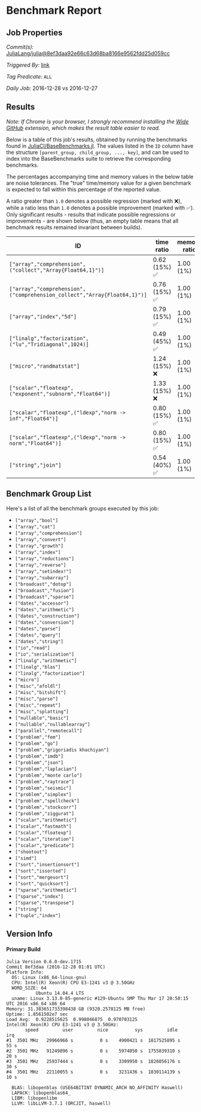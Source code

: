 # Benchmark Report

## Job Properties

*Commit(s):* [JuliaLang/julia@8ef3daa92e66c63d68ba8166e9562fdd25d059cc](https://github.com/JuliaLang/julia/commit/8ef3daa92e66c63d68ba8166e9562fdd25d059cc)

*Triggered By:* [link](https://github.com/JuliaLang/julia/commit/8ef3daa92e66c63d68ba8166e9562fdd25d059cc#commitcomment-20309327)

*Tag Predicate:* `ALL`

*Daily Job:* 2016-12-28 vs 2016-12-27

## Results

*Note: If Chrome is your browser, I strongly recommend installing the [Wide GitHub](https://chrome.google.com/webstore/detail/wide-github/kaalofacklcidaampbokdplbklpeldpj?hl=en)
extension, which makes the result table easier to read.*

Below is a table of this job's results, obtained by running the benchmarks found in
[JuliaCI/BaseBenchmarks.jl](https://github.com/JuliaCI/BaseBenchmarks.jl). The values
listed in the `ID` column have the structure `[parent_group, child_group, ..., key]`,
and can be used to index into the BaseBenchmarks suite to retrieve the corresponding
benchmarks.

The percentages accompanying time and memory values in the below table are noise tolerances. The "true"
time/memory value for a given benchmark is expected to fall within this percentage of the reported value.

A ratio greater than `1.0` denotes a possible regression (marked with :x:), while a ratio less
than `1.0` denotes a possible improvement (marked with :white_check_mark:). Only significant results - results
that indicate possible regressions or improvements - are shown below (thus, an empty table means that all
benchmark results remained invariant between builds).

| ID | time ratio | memory ratio |
|----|------------|--------------|
| `["array","comprehension",("collect","Array{Float64,1}")]` | 0.62 (15%) :white_check_mark: | 1.00 (1%)  |
| `["array","comprehension",("comprehension_collect","Array{Float64,1}")]` | 0.76 (15%) :white_check_mark: | 1.00 (1%)  |
| `["array","index","5d"]` | 0.79 (15%) :white_check_mark: | 1.00 (1%)  |
| `["linalg","factorization",("lu","Tridiagonal",1024)]` | 0.49 (45%) :white_check_mark: | 1.00 (1%)  |
| `["micro","randmatstat"]` | 1.24 (15%) :x: | 1.00 (1%)  |
| `["scalar","floatexp",("exponent","subnorm","Float64")]` | 1.33 (15%) :x: | 1.00 (1%)  |
| `["scalar","floatexp",("ldexp","norm -> inf","Float64")]` | 0.80 (15%) :white_check_mark: | 1.00 (1%)  |
| `["scalar","floatexp",("ldexp","norm -> norm","Float64")]` | 0.80 (15%) :white_check_mark: | 1.00 (1%)  |
| `["string","join"]` | 0.54 (40%) :white_check_mark: | 1.00 (1%)  |

## Benchmark Group List

Here's a list of all the benchmark groups executed by this job:

- `["array","bool"]`
- `["array","cat"]`
- `["array","comprehension"]`
- `["array","convert"]`
- `["array","growth"]`
- `["array","index"]`
- `["array","reductions"]`
- `["array","reverse"]`
- `["array","setindex!"]`
- `["array","subarray"]`
- `["broadcast","dotop"]`
- `["broadcast","fusion"]`
- `["broadcast","sparse"]`
- `["dates","accessor"]`
- `["dates","arithmetic"]`
- `["dates","construction"]`
- `["dates","conversion"]`
- `["dates","parse"]`
- `["dates","query"]`
- `["dates","string"]`
- `["io","read"]`
- `["io","serialization"]`
- `["linalg","arithmetic"]`
- `["linalg","blas"]`
- `["linalg","factorization"]`
- `["micro"]`
- `["misc","afoldl"]`
- `["misc","bitshift"]`
- `["misc","parse"]`
- `["misc","repeat"]`
- `["misc","splatting"]`
- `["nullable","basic"]`
- `["nullable","nullablearray"]`
- `["parallel","remotecall"]`
- `["problem","fem"]`
- `["problem","go"]`
- `["problem","grigoriadis khachiyan"]`
- `["problem","imdb"]`
- `["problem","json"]`
- `["problem","laplacian"]`
- `["problem","monte carlo"]`
- `["problem","raytrace"]`
- `["problem","seismic"]`
- `["problem","simplex"]`
- `["problem","spellcheck"]`
- `["problem","stockcorr"]`
- `["problem","ziggurat"]`
- `["scalar","arithmetic"]`
- `["scalar","fastmath"]`
- `["scalar","floatexp"]`
- `["scalar","iteration"]`
- `["scalar","predicate"]`
- `["shootout"]`
- `["simd"]`
- `["sort","insertionsort"]`
- `["sort","issorted"]`
- `["sort","mergesort"]`
- `["sort","quicksort"]`
- `["sparse","arithmetic"]`
- `["sparse","index"]`
- `["sparse","transpose"]`
- `["string"]`
- `["tuple","index"]`

## Version Info

#### Primary Build

```
Julia Version 0.6.0-dev.1715
Commit 8ef3daa (2016-12-28 01:01 UTC)
Platform Info:
  OS: Linux (x86_64-linux-gnu)
  CPU: Intel(R) Xeon(R) CPU E3-1241 v3 @ 3.50GHz
  WORD_SIZE: 64
           Ubuntu 14.04.4 LTS
  uname: Linux 3.13.0-85-generic #129-Ubuntu SMP Thu Mar 17 20:50:15 UTC 2016 x86_64 x86_64
Memory: 31.383651733398438 GB (9320.2578125 MB free)
Uptime: 1.8561502e7 sec
Load Avg:  0.9228515625  0.998046875  0.970703125
Intel(R) Xeon(R) CPU E3-1241 v3 @ 3.50GHz: 
       speed         user         nice          sys         idle          irq
#1  3501 MHz   29966966 s          0 s    4900421 s  1817525895 s         55 s
#2  3501 MHz   91249896 s          0 s    5974050 s  1755839310 s         20 s
#3  3501 MHz   25937444 s          0 s    3309950 s  1826056176 s         30 s
#4  3501 MHz   22110055 s          0 s    3231436 s  1830114139 s         10 s

  BLAS: libopenblas (USE64BITINT DYNAMIC_ARCH NO_AFFINITY Haswell)
  LAPACK: libopenblas64_
  LIBM: libopenlibm
  LLVM: libLLVM-3.7.1 (ORCJIT, haswell)

```
